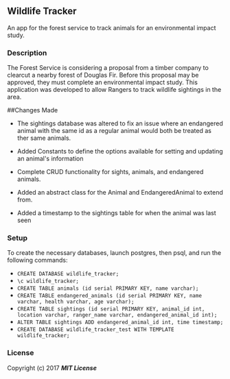 ## Wildlife Tracker

An app for the forest service to track animals for an environmental impact study.

### Description

The Forest Service is considering a proposal from a timber company to clearcut a nearby forest of Douglas Fir. Before this proposal may be approved, they must complete an environmental impact study. This application was developed to allow Rangers to track wildlife sightings in the area.

##Changes Made

* The sightings database was altered to fix an issue where an endangered animal with the same id as a regular animal would both be treated as ther same animals.

* Added Constants to define the options available for setting and updating an animal's information

* Complete CRUD functionality for sights, animals, and endangered animals.

* Added an abstract class for the Animal and EndangeredAnimal to extend from.

* Added a timestamp to the sightings table for when the animal was last seen

### Setup

To create the necessary databases, launch postgres, then psql, and run the following commands:

* `CREATE DATABASE wildlife_tracker;`
* `\c wildlife_tracker;`
* `CREATE TABLE animals (id serial PRIMARY KEY, name varchar);`
* `CREATE TABLE endangered_animals (id serial PRIMARY KEY, name varchar, health varchar, age varchar);`
* `CREATE TABLE sightings (id serial PRIMARY KEY, animal_id int, location varchar, ranger_name varchar, endangered_animal_id int);`
* `ALTER TABLE sightings ADD endangered_animal_id int, time timestamp;`
* `CREATE DATABASE wildlife_tracker_test WITH TEMPLATE wildlife_tracker;`

### License

Copyright (c) 2017 **_MIT License_**
